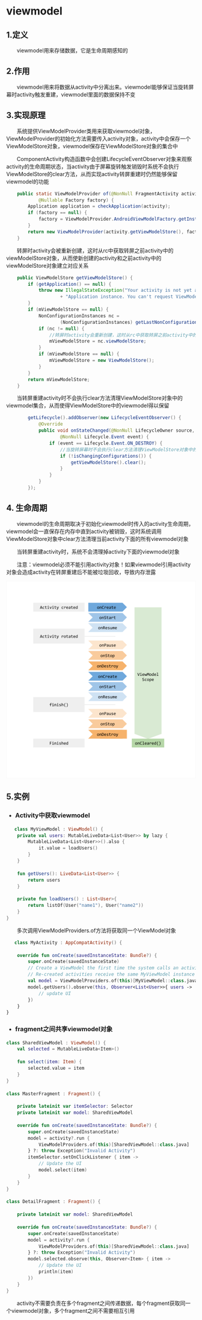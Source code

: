 # viewmodel
## 1.定义
　　viewmodel用来存储数据，它是生命周期感知的

## 2.作用
　　viewmodel用来将数据从activity中分离出来。viewmodel能够保证当旋转屏幕时activity触发重建，viewmodel里面的数据保持不变

## 3.实现原理
　　系统提供ViewModelProvider类用来获取viewmodel对象，ViewModelProvider的初始化方法需要传入activity对象，activity中会保存一个ViewModelStore对象，viewmodel保存在ViewModelStore对象的集合中

　　ComponentActivity构造函数中会创建LifecycleEventObserver对象来观察activity的生命周期状态，当activity由于屏幕旋转触发销毁时系统不会执行ViewModelStore的clear方法，从而实现activity转屏重建时仍然能够保留viewmodel的功能

```java
    public static ViewModelProvider of(@NonNull FragmentActivity activity,
            @Nullable Factory factory) {
        Application application = checkApplication(activity);
        if (factory == null) {
            factory = ViewModelProvider.AndroidViewModelFactory.getInstance(application);
        }
        return new ViewModelProvider(activity.getViewModelStore(), factory);
    }
```

　　转屏时activity会被重新创建，这时从rc中获取转屏之前activity中的viewModelStore对象，从而使新创建的activity和之前activity中的viewModelStore对象建立对应关系

```java
    public ViewModelStore getViewModelStore() {
        if (getApplication() == null) {
            throw new IllegalStateException("Your activity is not yet attached to the "
                    + "Application instance. You can't request ViewModel before onCreate call.");
        }
        if (mViewModelStore == null) {
            NonConfigurationInstances nc =
                    (NonConfigurationInstances) getLastNonConfigurationInstance();
            if (nc != null) {
                //转屏时activity会重新创建，这时从rc中获取转屏之前activity中的viewModelStore对象
                mViewModelStore = nc.viewModelStore;
            }
            if (mViewModelStore == null) {
                mViewModelStore = new ViewModelStore();
            }
        }
        return mViewModelStore;
    }
```

　　当转屏重建activity时不会执行clear方法清理ViewModelStore对象中的viewmodel集合，从而使得ViewModelStore中的viewmodel得以保留

```java
        getLifecycle().addObserver(new LifecycleEventObserver() {
            @Override
            public void onStateChanged(@NonNull LifecycleOwner source,
                    @NonNull Lifecycle.Event event) {
                if (event == Lifecycle.Event.ON_DESTROY) {
                    //当旋转屏幕时不会执行clear方法清理ViewModelStore对象中的viewmodel集合
                    if (!isChangingConfigurations()) {
                        getViewModelStore().clear();
                    }
                }
            }
        });
```        

## 4. 生命周期
　　viewmodel的生命周期取决于初始化viewmodel时传入的activity生命周期，viewmodel会一直保存在内存中直到activity被销毁，这时系统调用ViewModelStore对象中clear方法清理当前activity下面的所有viewmodel对象

　　当转屏重建activity时，系统不会清理掉activity下面的viewmodel对象

　　注意：viewmodel必须不能引用activity对象！如果viewmodel引用activity对象会造成activity在转屏重建后不能被垃圾回收，导致内存泄露

   ![](https://github.com/rczh/JetpackGuide/blob/master/viewmodel/viewmodel-lifecycle.png) 
   
 ## 5.实例
* ### Activity中获取viewmodel
   
```kotlin
   class MyViewModel : ViewModel() {
    private val users: MutableLiveData<List<User>> by lazy {
        MutableLiveData<List<User>>().also {
            it.value = loadUsers()
        }
    }

    fun getUsers(): LiveData<List<User>> {
        return users
    }

    private fun loadUsers() : List<User>{
        return listOf(User("name1"), User("name2"))
    }
}
```
   
　　多次调用ViewModelProviders.of方法将获取同一个ViewModel对象
   
```kotlin
   class MyActivity : AppCompatActivity() {

    override fun onCreate(savedInstanceState: Bundle?) {
        super.onCreate(savedInstanceState)
        // Create a ViewModel the first time the system calls an activity's onCreate() method.
        // Re-created activities receive the same MyViewModel instance created by the first activity.
        val model = ViewModelProviders.of(this)[MyViewModel::class.java]
        model.getUsers().observe(this, Observer<List<User>>{ users ->
            // update UI
        })
    }
}
```

* ### fragment之间共享viewmodel对象

```kotlin
class SharedViewModel : ViewModel() {
    val selected = MutableLiveData<Item>()

    fun select(item: Item) {
        selected.value = item
    }
}

class MasterFragment : Fragment() {

    private lateinit var itemSelector: Selector
    private lateinit var model: SharedViewModel

    override fun onCreate(savedInstanceState: Bundle?) {
        super.onCreate(savedInstanceState)
        model = activity?.run {
            ViewModelProviders.of(this)[SharedViewModel::class.java]
        } ?: throw Exception("Invalid Activity")
        itemSelector.setOnClickListener { item ->
            // Update the UI
            model.select(item)
        }
    }
}

class DetailFragment : Fragment() {

    private lateinit var model: SharedViewModel

    override fun onCreate(savedInstanceState: Bundle?) {
        super.onCreate(savedInstanceState)
        model = activity?.run {
            ViewModelProviders.of(this)[SharedViewModel::class.java]
        } ?: throw Exception("Invalid Activity")
        model.selected.observe(this, Observer<Item> { item ->
            // Update the UI
            println(item)
        })
    }
}
```
  
　　activity不需要负责在多个fragment之间传递数据，每个fragment获取同一个viewmodel对象，多个fragment之间不需要相互引用
